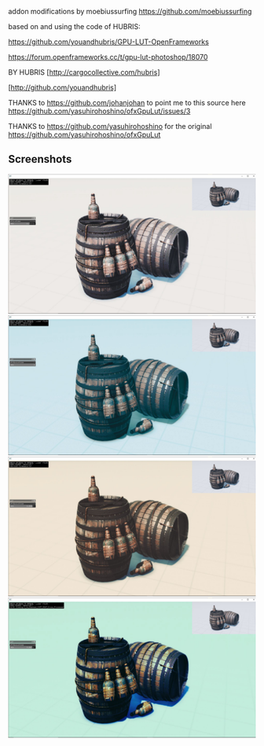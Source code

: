 addon modifications by moebiussurfing
https://github.com/moebiussurfing

based on and using the code of HUBRIS:

https://github.com/youandhubris/GPU-LUT-OpenFrameworks

https://forum.openframeworks.cc/t/gpu-lut-photoshop/18070

BY HUBRIS [http://cargocollective.com/hubris]

[http://github.com/youandhubris]

THANKS to 
https://github.com/johanjohan 
to point me to this source here https://github.com/yasuhirohoshino/ofxGpuLut/issues/3

THANKS to
https://github.com/yasuhirohoshino 
for the original https://github.com/yasuhirohoshino/ofxGpuLut


## Screenshots

[![link text](screenshot1.JPG)]()
[![link text](screenshot2.JPG)]()
[![link text](screenshot3.JPG)]()
[![link text](screenshot4.JPG)]()
